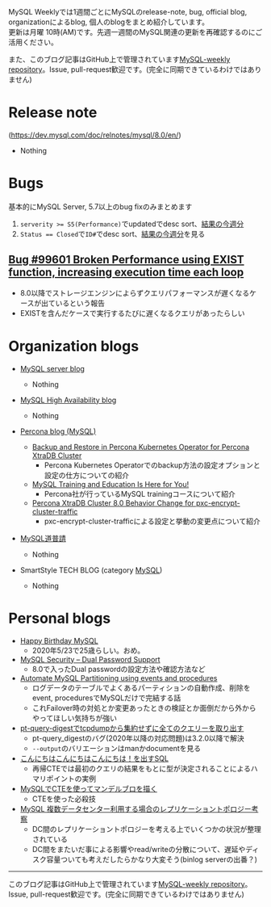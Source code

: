 MySQL Weeklyでは1週間ごとにMySQLのrelease-note, bug, official blog, organizationによるblog, 個人のblogをまとめ紹介しています。  
更新は月曜 10時(AM)です。先週一週間のMySQL関連の更新を再確認するのにご活用ください。

また、このブログ記事はGitHub上で管理されています[MySQL-weekly repository](https://github.com/tom--bo/MySQL-weekly)。Issue, pull-request歓迎です。(完全に同期できているわけではありません)


# Release note

(https://dev.mysql.com/doc/relnotes/mysql/8.0/en/)

- Nothing

# Bugs

基本的にMySQL Server, 5.7以上のbug fixのみまとめます

1. `serverity >= S5(Performance)`でupdatedでdesc sort、[結果の今週分](https://bugs.mysql.com/search.php?cmd=display&status=All&severity=-5&os=5&bug_age=0&order_by=mtime&direction=ASC&limit=30&mine=0&reorder_by=mtime)
1. `Status == Closed`で`ID#`でdesc sort、[結果の今週分](https://bugs.mysql.com/search.php?search_for=&status=Closed&severity=&limit=10&order_by=id&cmd=display&direction=DESC&os=0&phpver=&bug_age=0)を見る


## [Bug #99601	Broken Performance using EXIST function, increasing execution time each loop](https://bugs.mysql.com/bug.php?id=99601)
- 8.0以降でストレージエンジンによらずクエリパフォーマンスが遅くなるケースが出ているという報告
- EXISTを含んだケースで実行するたびに遅くなるクエリがあったらしい

# Organization blogs

- [MySQL server blog](https://mysqlserverteam.com/)
  - Nothing

- [MySQL High Availability blog](https://mysqlhighavailability.com/)
  - Nothing

- [Percona blog (MySQL)](https://www.percona.com/blog/)
  - [Backup and Restore in Percona Kubernetes Operator for Percona XtraDB Cluster](https://www.percona.com/blog/2020/05/22/backup-and-restore-in-percona-kubernetes-operator-for-percona-xtradb-cluster/)
    - Percona Kubernetes Operatorでのbackup方法の設定オプションと設定の仕方についての紹介
  - [MySQL Training and Education Is Here for You!](https://www.percona.com/blog/2020/05/21/mysql-training-and-education-is-here-for-you/)
    - Percona社が行っているMySQL trainingコースについて紹介
  - [Percona XtraDB Cluster 8.0 Behavior Change for pxc-encrypt-cluster-traffic](https://www.percona.com/blog/2020/05/18/percona-xtradb-cluster-8-0-behavior-change-for-pxc-encrypt-cluster-traffic/)
    - pxc-encrypt-cluster-trafficによる設定と挙動の変更点について紹介

- [MySQL道普請](https://gihyo.jp/dev/serial/01/mysql-road-construction-news)
  - Nothing

- SmartStyle TECH BLOG (category [MySQL](https://www.s-style.co.jp/blog/category/tech/mysql/))
  - Nothing



# Personal blogs

- [Happy Birthday MySQL](https://mysql.wisborg.dk/2020/05/23/happy-birthday-mysql/)
  - 2020年5/23で25歳らしい。おめ。
- [MySQL Security – Dual Password Support](http://dasini.net/blog/2020/05/19/mysql-security-dual-password-support/)
  - 8.0で入ったDual passwordの設定方法や確認方法など
- [Automate MySQL Partitioning using events and procedures](http://mysql-nordic.blogspot.com/2020/05/automate-mysql-partitioning-using.html)
  - ログデータのテーブルでよくあるパーティションの自動作成、削除をevent, proceduresでMySQLだけで完結する話
  - これFailover時の対処とか変更あったときの検証とか面倒だから外からやってほしい気持ちが強い
- [pt-query-digestでtcpdumpから集約せずに全てのクエリーを取り出す](https://yoku0825.blogspot.com/2020/05/pt-query-digesttcpdump.html)
  - pt-query_digestのバグ(2020年以降の対応問題)は3.2.0以降で解決
  - `--output`のバリエーションはmanかdocumentを見る
- [こんにちはこんにちはこんにちは！を出すSQL](https://sakaik.hateblo.jp/entry/20200521/hello_hello_hello_by_mysql)
  - 再帰CTEでは最初のクエリの結果をもとに型が決定されることによるハマリポイントの実例
- [MySQLでCTEを使ってマンデルブロを描く](https://sakaik.hateblo.jp/entry/20200521/mandelbrot_by_mysql)
  - CTEを使った必殺技
- [MySQL 複数データセンター利用する場合のレプリケーショントポロジー考察](https://mita2db.hateblo.jp/entry/2020/05/24/094708)
  - DC間のレプリケーショントポロジーを考える上でいくつかの状況が整理されている
  - DC間をまたいだ事による影響やread/writeの分散について、遅延やディスク容量ついても考えだしたらかなり大変そう(binlog serverの出番？)


-----

このブログ記事はGitHub上で管理されています[MySQL-weekly repository](https://github.com/tom--bo/MySQL-weekly)。Issue, pull-request歓迎です。(完全に同期できているわけではありません)
